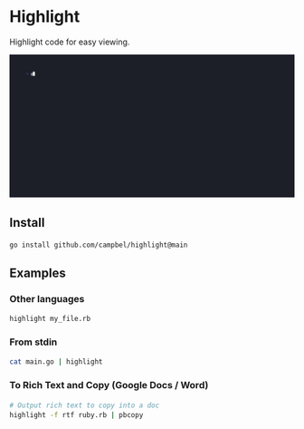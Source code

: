 # Highlight

Highlight code for easy viewing.

![Demo of Highlight](tape/demo.gif)

## Install

```sh
go install github.com/campbel/highlight@main
```

## Examples

### Other languages

```sh
highlight my_file.rb
```

### From stdin

```sh
cat main.go | highlight
```

### To Rich Text and Copy (Google Docs / Word)

```sh
# Output rich text to copy into a doc
highlight -f rtf ruby.rb | pbcopy
```
